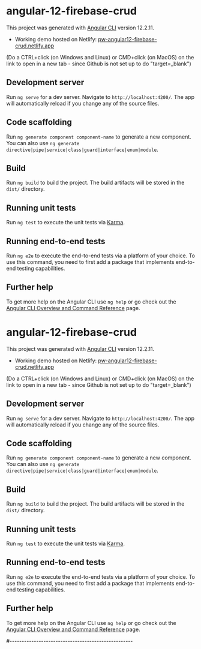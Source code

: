 # angular-12-firebase-crud

This project was generated with [Angular CLI](https://github.com/angular/angular-cli) version 12.2.11.

 - Working demo hosted on Netlify: <a href="https://pw-angular12-firebase-crud.netlify.app/tutorials" target="_blank">pw-angular12-firebase-crud.netlify.app</a> 

(Do a CTRL+click (on Windows and Linux) or CMD+click (on MacOS) on the link to open in a new tab - since Github is not set up to do "target=_blank")

## Development server

Run `ng serve` for a dev server. Navigate to `http://localhost:4200/`. The app will automatically reload if you change any of the source files.

## Code scaffolding

Run `ng generate component component-name` to generate a new component. You can also use `ng generate directive|pipe|service|class|guard|interface|enum|module`.

## Build

Run `ng build` to build the project. The build artifacts will be stored in the `dist/` directory.

## Running unit tests

Run `ng test` to execute the unit tests via [Karma](https://karma-runner.github.io).

## Running end-to-end tests

Run `ng e2e` to execute the end-to-end tests via a platform of your choice. To use this command, you need to first add a package that implements end-to-end testing capabilities.

## Further help

To get more help on the Angular CLI use `ng help` or go check out the [Angular CLI Overview and Command Reference](https://angular.io/cli) page.

# angular-12-firebase-crud

This project was generated with [Angular CLI](https://github.com/angular/angular-cli) version 12.2.11.

 - Working demo hosted on Netlify: <a href="https://pw-angular12-firebase-crud.netlify.app/tutorials" target="_blank">pw-angular12-firebase-crud.netlify.app</a> 

(Do a CTRL+click (on Windows and Linux) or CMD+click (on MacOS) on the link to open in a new tab - since Github is not set up to do "target=_blank")

## Development server

Run `ng serve` for a dev server. Navigate to `http://localhost:4200/`. The app will automatically reload if you change any of the source files.

## Code scaffolding

Run `ng generate component component-name` to generate a new component. You can also use `ng generate directive|pipe|service|class|guard|interface|enum|module`.

## Build

Run `ng build` to build the project. The build artifacts will be stored in the `dist/` directory.

## Running unit tests

Run `ng test` to execute the unit tests via [Karma](https://karma-runner.github.io).

## Running end-to-end tests

Run `ng e2e` to execute the end-to-end tests via a platform of your choice. To use this command, you need to first add a package that implements end-to-end testing capabilities.

## Further help

To get more help on the Angular CLI use `ng help` or go check out the [Angular CLI Overview and Command Reference](https://angular.io/cli) page.

#---------------------------------------------------

